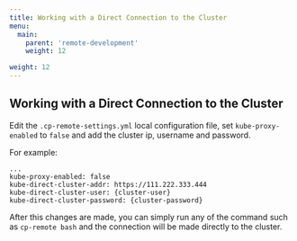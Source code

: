 ```yaml
---
title: Working with a Direct Connection to the Cluster
menu:
  main:
    parent: 'remote-development'
    weight: 12

weight: 12
---
```

## Working with a Direct Connection to the Cluster

Edit the `.cp-remote-settings.yml` local configuration file, set `kube-proxy-enabled` to `false` and add the cluster ip, username and password.

For example:
```
...
kube-proxy-enabled: false
kube-direct-cluster-addr: https://111.222.333.444
kube-direct-cluster-user: {cluster-user}
kube-direct-cluster-password: {cluster-password}
```

After this changes are made, you can simply run any of the command such as `cp-remote bash` and the connection will be made directly to the cluster.